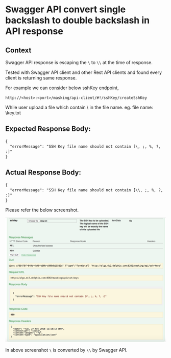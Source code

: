 # Swagger API convert single backslash to double backslash in API response

## Context

Swagger API response is escaping the ```\``` to ```\\``` at the time of response.

Tested with Swagger API client and other Rest API clients and found every client is returning same response.

For example we can consider below sshKey endpoint,

```
http://<host>:<port>/masking/api-client/#!/sshKey/createSshKey
```

While user upload a file which contain \ in the file name. eg. file name:  \key.txt

## Expected Response Body:

```
{
  "errorMessage": "SSH Key file name should not contain [\, ;, %, ?, :]"
}
```
## Actual Response Body:

```
{
  "errorMessage": "SSH Key file name should not contain [\\, ;, %, ?, :]"
}
```

Please refer the below screenshot.

![](./media/api-response.png)

In above screenshot ```\``` is converted by ```\\``` by Swagger API.
